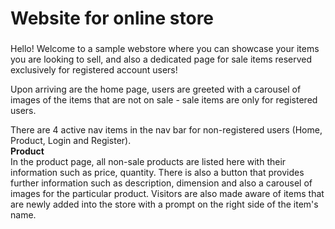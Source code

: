 # Website for online store
###


###

Hello! Welcome to a sample webstore where you can showcase your items you are looking to sell, and also a dedicated page for sale items reserved exclusively
for registered account users!

Upon arriving are the home page, users are greeted with a carousel of images of the items that are not on sale - sale items are only for registered users.

There are 4 active nav items in the nav bar for non-registered users (Home, Product, Login and Register).  
**Product**  
In the product page, all non-sale products are listed here with their information such as price, quantity. There is also a button that provides further information
such as description, dimension and also a carousel of images for the particular product. Visitors are also made aware of items that are newly added into the store with a prompt on the right side
of the item's name.







